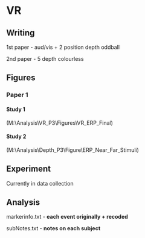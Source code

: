 # VR
## Writing

1st paper - aud/vis + 2 position depth oddball

2nd paper - 5 depth colourless

## Figures
### Paper 1
#### Study 1
(M:\Analysis\VR_P3\Figures\VR_ERP_Final)
#### Study 2
(M:\Analysis\Depth_P3\Figure\ERP_Near_Far_Stimuli)

## Experiment
Currently in data collection

## Analysis
markerinfo.txt - **each event originally + recoded**

subNotes.txt - **notes on each subject**
